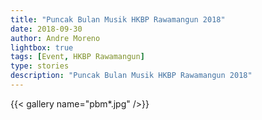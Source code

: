 ```yaml
---
title: "Puncak Bulan Musik HKBP Rawamangun 2018"
date: 2018-09-30
author: Andre Moreno
lightbox: true
tags: [Event, HKBP Rawamangun]
type: stories
description: "Puncak Bulan Musik HKBP Rawamangun 2018"
---
```


{{< gallery name="pbm*.jpg" />}}